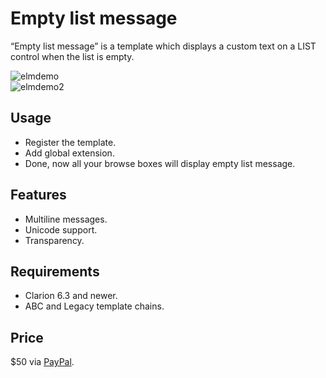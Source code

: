 # Empty list message
“Empty list message” is a template which displays a custom text on a LIST control when the list is empty.

![elmdemo](https://github.com/mikeduglas/Empty-list-message/blob/master/elmdemo.png?raw=true)   
![elmdemo2](https://github.com/mikeduglas/Empty-list-message/blob/master/elmdemo2.png?raw=true)   

## Usage
- Register the template.
- Add global extension.
- Done, now all your browse boxes will display empty list message.

## Features
- Multiline messages.
- Unicode support.
- Transparency.

## Requirements
- Clarion 6.3 and newer.
- ABC and Legacy template chains.

## Price
$50 via [PayPal](https://www.paypal.me/mikeduglas?ppid=PPC000628&cnac=RU&rsta=ru_RU(ru_RU)&cust=8W29QJ6GKY9HS&unptid=75f96da6-24a4-11e9-ae2c-441ea14e9560&t=&cal=ff0291196b3f5&calc=ff0291196b3f5&calf=ff0291196b3f5&unp_tpcid=ppme-social-user-profile-created&page=main:email&pgrp=main:email&e=op&mchn=em&s=ci&mail=sys).
